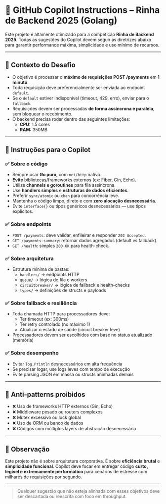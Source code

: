 # 🤖 GitHub Copilot Instructions – Rinha de Backend 2025 (Golang)

Este projeto é altamente otimizado para a competição **Rinha de Backend 2025**. Todas as sugestões do Copilot devem seguir as diretrizes abaixo para garantir performance máxima, simplicidade e uso mínimo de recursos.

---

## 🧠 Contexto do Desafio

- O objetivo é processar o **máximo de requisições POST /payments** em **1 minuto**.
- Toda requisição deve preferencialmente ser enviada ao endpoint `default`.
- Se o `default` estiver indisponível (timeout, 429, erro), enviar para o `fallback`.
- Requisições devem ser processadas **de forma assíncrona e paralela**, sem bloquear o recebimento.
- O backend precisa rodar dentro das seguintes limitações:
  - **CPU:** 1.5 cores
  - **RAM:** 350MB

---

## 🎯 Instruções para o Copilot

### ✅ Sobre o código

- Sempre usar **Go puro**, com `net/http` nativo.
- **Evite** bibliotecas/frameworks externos (ex: Fiber, Gin, Echo).
- Utilize **channels e goroutines** para fila assíncrona.
- Use **handlers simples** e **estruturas de dados eficientes**.
- Preferir `sync/atomic` ou `chan` para concorrência leve.
- Mantenha o código limpo, direto e com **zero alocação desnecessária**.
- Evite `interface{}` ou tipos genéricos desnecessários — use tipos explícitos.

### ✅ Sobre endpoints

- `POST /payments`: deve validar, enfileirar e responder `202 Accepted`.
- `GET /payments-summary`: retornar dados agregados (default vs fallback).
- `GET /health`: simples `200 OK` para health-check.

### ✅ Sobre arquitetura

- Estrutura mínima de pastas:
  - `handlers/` → endpoints HTTP
  - `queue/` → lógica de fila e workers
  - `circuitbreaker/` → lógica de fallback e health-checks
  - `types/` → definições de structs e payloads

### ✅ Sobre fallback e resiliência

- Toda chamada HTTP para processadores deve:
  - Ter timeout (ex: 300ms)
  - Ter retry controlado (no máximo 1)
  - Atualizar o estado de saúde (circuit breaker leve)
- Processadores devem ser escolhidos com base no status atualizado (memória)

### ✅ Sobre desempenho

- Evitar `log.Println` desnecessários em alta frequência
- Se precisar logar, use logs leves com tempo de execução
- Evite parsing JSON em massa ou structs aninhadas demais

---

## 🚫 Anti-patterns proibidos

- ❌ Uso de frameworks HTTP externos (Gin, Echo)
- ❌ Middleware pesado ou routers complexos
- ❌ Mutex excessivo ou lock global
- ❌ Uso de ORM ou banco de dados
- ❌ Códigos com múltiplos layers de abstração desnecessária

---

## 📌 Observação

Este projeto não é sobre arquitetura corporativa. É sobre **eficiência brutal** e **simplicidade funcional**. Copilot deve focar em entregar código **curto, legível e extremamente performático** para cenários de estresse com milhares de requisições por segundo.

---

> Qualquer sugestão que não esteja alinhada com esses objetivos deve ser descartada ou reescrita com foco em throughput.
>
